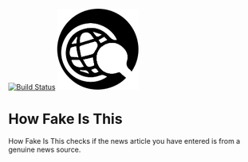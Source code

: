 [![Build Status](https://travis-ci.org/IntelligenceNotFound/How-Fake-Is-This.svg?branch=master)](https://travis-ci.org/IntelligenceNotFound/How-Fake-Is-This)
![Logo](image/readmelogo.png)
# How Fake Is This
How Fake Is This checks if the news article you have entered is from a genuine news source.
